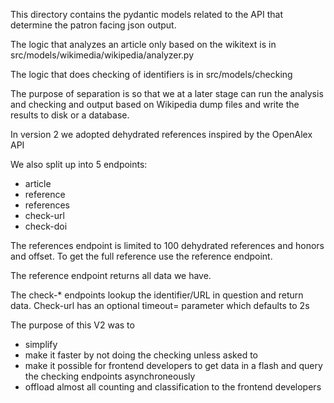 This directory contains the pydantic models related to the API 
that determine the patron facing json output.

The logic that analyzes an article only based on the wikitext is in
src/models/wikimedia/wikipedia/analyzer.py

The logic that does checking of identifiers is in src/models/checking

The purpose of separation is so that we at a later stage
can run the analysis and checking and output based on 
Wikipedia dump files and write the results to disk or a database.

In version 2 we adopted dehydrated references inspired by the OpenAlex API

We also split up into 5 endpoints:
* article
* reference
* references
* check-url
* check-doi

The references endpoint is limited to 100 dehydrated references and honors and offset.
To get the full reference use the reference endpoint. 

The reference endpoint returns all data we have.

The check-* endpoints lookup the identifier/URL in question and return data.
Check-url has an optional timeout= parameter which defaults to 2s

The purpose of this V2 was to 
* simplify
* make it faster by not doing the checking unless asked to
* make it possible for frontend developers to get data in a flash and 
query the checking endpoints asynchroneously
* offload almost all counting and classification to the frontend developers